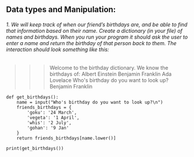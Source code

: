## Data types and Manipulation:

###### 1. We will keep track of when our friend’s birthdays are, and be able to find that information based on their name. Create a dictionary (in your file) of names and birthdays. When you run your program it should ask the user to enter a name and return the birthday of that person back to them. The interaction should look something like this:

>>> Welcome to the birthday dictionary. We know the birthdays of:
Albert Einstein
Benjamin Franklin
Ada Lovelace
>>> Who's birthday do you want to look up?
Benjamin Franklin

```
def get_birthdays():
    name = input("Who's birthday do you want to look up?\n")
    friends_birthdays = {
        'goku': '24 March',
        'vegeta': '1 April',
        'whis': '2 July',
        'gohan': '9 Jan'
    }
    return friends_birthdays[name.lower()]

print(get_birthdays())
```